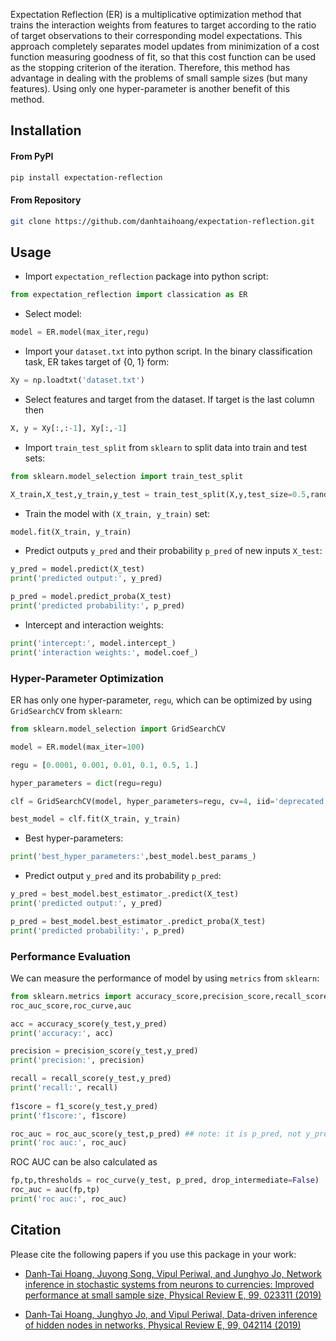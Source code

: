 Expectation Reflection (ER) is a multiplicative optimization method that trains the interaction weights from features to target according to the ratio of target observations to their corresponding model expectations. This approach completely separates model updates from minimization of a cost function measuring goodness of fit, so that this cost function can be used as the stopping criterion of the iteration. Therefore, this method has advantage in dealing with the problems of small sample sizes (but many features). Using only one hyper-parameter is another benefit of this method.

## Installation
#### From PyPI

```bash
pip install expectation-reflection
```

#### From Repository

```bash
git clone https://github.com/danhtaihoang/expectation-reflection.git
```

## Usage

* Import `expectation_reflection` package into python script:
```python
from expectation_reflection import classication as ER
```

* Select model:
```python
model = ER.model(max_iter,regu)
```

* Import your `dataset.txt` into python script. In the binary classification task, ER takes target of {0, 1} form:
```python
Xy = np.loadtxt('dataset.txt')
```

* Select features and target from the dataset. If target is the last column then
```python
X, y = Xy[:,:-1], Xy[:,-1]

```
 
* Import `train_test_split` from `sklearn` to split data into train and test sets:
```python
from sklearn.model_selection import train_test_split

X_train,X_test,y_train,y_test = train_test_split(X,y,test_size=0.5,random_state = 1)
```

* Train the model with `(X_train, y_train)` set: 
```python
model.fit(X_train, y_train)
```

* Predict outputs `y_pred` and their probability `p_pred` of new inputs `X_test`:
```python
y_pred = model.predict(X_test)
print('predicted output:', y_pred)

p_pred = model.predict_proba(X_test)
print('predicted probability:', p_pred)
```

* Intercept and interaction weights:
```python
print('intercept:', model.intercept_)
print('interaction weights:', model.coef_)
```

### Hyper-Parameter Optimization 
ER has only one hyper-parameter, `regu`, which can be optimized by using `GridSearchCV` from `sklearn`:
```python
from sklearn.model_selection import GridSearchCV

model = ER.model(max_iter=100)

regu = [0.0001, 0.001, 0.01, 0.1, 0.5, 1.]

hyper_parameters = dict(regu=regu)

clf = GridSearchCV(model, hyper_parameters=regu, cv=4, iid='deprecated')

best_model = clf.fit(X_train, y_train)
```

* Best hyper-parameters:
```python
print('best_hyper_parameters:',best_model.best_params_)
```

* Predict output `y_pred` and its probability `p_pred`:
```python
y_pred = best_model.best_estimator_.predict(X_test)
print('predicted output:', y_pred)

p_pred = best_model.best_estimator_.predict_proba(X_test)
print('predicted probability:', p_pred)
```

### Performance Evaluation
We can measure the performance of model by using `metrics` from `sklearn`:

```python
from sklearn.metrics import accuracy_score,precision_score,recall_score,f1_score,\
roc_auc_score,roc_curve,auc

acc = accuracy_score(y_test,y_pred)
print('accuracy:', acc)

precision = precision_score(y_test,y_pred)
print('precision:', precision)

recall = recall_score(y_test,y_pred)
print('recall:', recall)
    
f1score = f1_score(y_test,y_pred)
print('f1score:', f1score)

roc_auc = roc_auc_score(y_test,p_pred) ## note: it is p_pred, not y_pred
print('roc auc:', roc_auc)
```

ROC AUC can be also calculated as 
```python
fp,tp,thresholds = roc_curve(y_test, p_pred, drop_intermediate=False)
roc_auc = auc(fp,tp)
print('roc auc:', roc_auc)
```
## Citation

Please cite the following papers if you use this package in your work:

* [Danh-Tai Hoang, Juyong Song, Vipul Periwal, and Junghyo Jo, Network inference in stochastic systems from neurons to currencies: Improved performance at small sample size, Physical Review E, 99, 023311 (2019)](https://journals.aps.org/pre/abstract/10.1103/PhysRevE.99.023311)

* [Danh-Tai Hoang, Junghyo Jo, and Vipul Periwal, Data-driven inference of hidden nodes in networks, Physical Review E, 99, 042114 (2019)](https://journals.aps.org/pre/abstract/10.1103/PhysRevE.99.042114)
